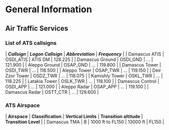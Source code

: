 # General Information

## Air Traffic Services 

### List of ATS callsigns

| ***Callsign*** | ***Logon Callsign*** | ***Abbreviation*** | ***Frequency*** | 
| Damascus ATIS | OSDI_ATIS | ATIS DM | 128.225 |
| Damascus Ground | OSDI_GND | ... | 121.900 |
| Aleppo Ground | OSAP_GND | ... | 119.800 |
| Damascus Tower | OSDI_TWR | ... | 118.500 |
| Aleppo Tower | OSAP_TWR | ... | 119.150 |
| Deir Zzor Tower | OSDZ_TWR | ... | 118.075 |
| Kamishly Tower | OSKL_TWR | ... | 118.225 |
| Latakia Tower | OSLK_TWR | ... | 118.100 |
| Damascus Control | OSDI_APP | ... | 121.000 |
| Aleppo Radar | OSAP_APP | ... | 119.100 |
| Damascus Radar | OSTT_CTR | ... | 129.600 |

### ATS Airspace

| **Airspace** | **Classification** | **Vertical Limits** | **Transition altitude** | **Transition Level** |
| Damascus TMA | B | 1000 ft to FL150 | 13000 ft | FL150 |